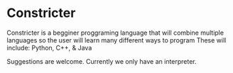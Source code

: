 # Constricter
 Constricter is a begginer proggraming language that will combine multiple languages so the user will learn many different ways to program
 These will include:
  Python,
  C++, &
  Java
  
 Suggestions are welcome.
 Currently we only have an interpreter.


